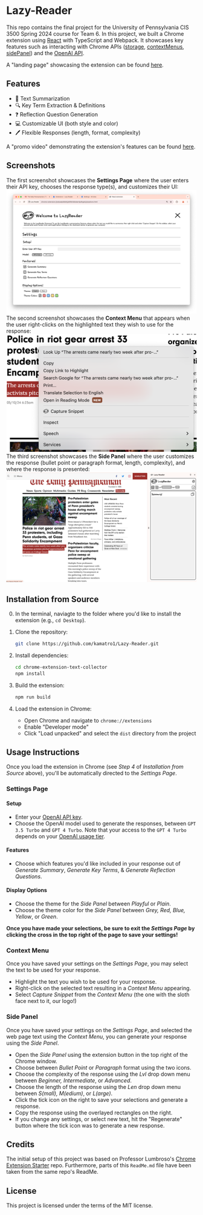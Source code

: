 # Lazy-Reader
This repo contains the final project for the University of Pennsylvania CIS 3500 Spring 2024 course for Team 6. In this project, we built a Chrome extension using [React](https://react.dev/) with TypeScript and Webpack. It showcases key features such as interacting with Chrome APIs ([storage](https://developer.chrome.com/docs/extensions/reference/api/storage), [contextMenus](https://developer.chrome.com/docs/extensions/reference/api/contextMenus), [sidePanel](https://developer.chrome.com/docs/extensions/reference/api/sidePanel)) and the [OpenAI API](https://platform.openai.com/docs/introduction).

A "landing page" showcasing the extension can be found [here](https://anniewangre.github.io/LazyReader-Landing-Page/).

## Features

- 📝 Text Summarization
- 🔍 Key Term Extraction & Definitions
- ❓ Reflection Question Generation
- 💻 Customizable UI (both style and color)
- 🖊️ Flexible Responses (length, format, complexity)

A "promo video" demonstrating the extension's features can be found [here](https://drive.google.com/file/d/1dkxfeP8jYa2EFK7XPKQEM3jdSSLHacp1/view?usp=sharing).

## Screenshots

The first screenshot showcases the **Settings Page** where the user enters their API key, chooses the response type(s), and customizes their UI:
![](./settings-screenshot.png)
The second screenshot showcases the **Context Menu** that appears when the user right-clicks on the highlighted text they wish to use for the response:
![:](./contextMenu-screenshot.png)
The third screenshot showcases the **Side Panel** where the user customizes the response (bullet point or paragraph format, length, complexity), and where the response is presented:
![](./sidePanel-screenshot.png)

## Installation from Source

0. In the terminal, naviagte to the folder where you'd like to install the extension (e.g., ```cd Desktop```).

1. Clone the repository:

    ```bash
   git clone https://github.com/kamatro1/Lazy-Reader.git
   ```

3. Install dependencies:

   ```bash
   cd chrome-extension-text-collector
   npm install
   ```

4. Build the extension:

   ```bash
   npm run build
   ```

5. Load the extension in Chrome:

   - Open Chrome and navigate to `chrome://extensions`
   - Enable "Developer mode"
   - Click "Load unpacked" and select the `dist` directory from the project

## Usage Instructions

Once you load the extension in Chrome (see *Step 4* of *Installation from Source* above), you'll be automatically directed to the *Settings Page*.

### Settings Page

#### Setup

- Enter your [OpenAI API key](https://platform.openai.com/docs/quickstart).
- Choose the OpenAI model used to generate the responses, between ```GPT 3.5 Turbo``` and ```GPT 4 Turbo```. Note that your access to the ```GPT 4 Turbo``` depends on your [OpenAI usage tier](https://platform.openai.com/docs/guides/rate-limits/usage-tiers). 

#### Features

- Choose which features you'd like included in your response out of *Generate Summary*, *Generate Key Terms*, & *Generate Reflection Questions*.

#### Display Options

- Choose the theme for the *Side Panel* between *Playful* or *Plain*.
- Choose the theme color for the *Side Panel* between *Grey, Red, Blue, Yellow*, or *Green*.

**Once you have made your selections, be sure to exit the *Settings Page* by clicking the cross in the top right of the page to save your settings!**

### Context Menu

Once you have saved your settings on the *Settings Page*, you may select the text to be used for your response.

- Highlight the text you wish to be used for your response.
- Right-click on the selected text resulting in a *Context Menu* appearing.
- Select *Capture Snippet* from the *Context Menu* (the one with the sloth face next to it, our logo!)

### Side Panel

Once you have saved your settings on the *Settings Page*, and selected the web page text using the *Context Menu*, you can generate your response using the *Side Panel*.

- Open the *Side Panel* using the extension button in the top right of the Chrome window.
- Choose between *Bullet Point* or *Paragraph* format using the two icons.
- Choose the complexity of the response using the *Lvl* drop down menu between *Beginner, Intermediate*, or *Advanced*.
- Choose the length of the response using the *Len* drop down menu between *S(mall), M(edium)*, or *L(arge)*.
- Click the tick icon on the right to save your selections and generate a response.
- Copy the response using the overlayed rectangles on the right.
- If you change any settings, or select new text, hit the "Regenerate" button where the tick icon was to generate a new response.

## Credits

The initial setup of this project was based on Professor Lumbroso's [Chrome Extension Starter](https://github.com/CIS-3500/chrome-extension-react-typescript-starter/tree/main) repo. Furthermore, parts of this ```ReadMe.md``` file have been taken from the same repo's ReadMe. 

## License

This project is licensed under the terms of the MIT license.
